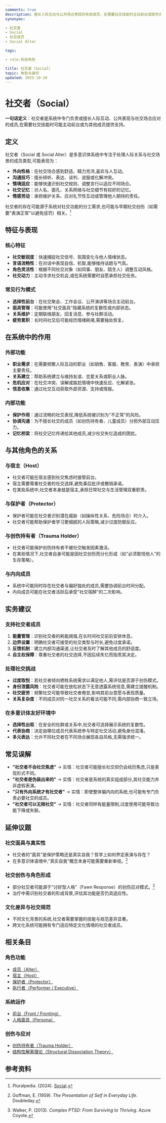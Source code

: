```yaml
---
comments: true
description: 擅长人际互动与公共场合表现的系统成员，在需要社交技能时主动前台或提供支持
synonyms:

- 社交者
- Social
- 社交成员
- Social Alter

tags:

- role:系统角色

title: 社交者（Social）
topic: 角色与身份
updated: 2025-10-20
---
```


# 社交者（Social）

**一句话定义**：社交者是系统中专门负责或擅长人际互动、公共表现与社交场合应对的成员,在需要社交技能时可能主动前台或为其他成员提供支持。

## 定义

社交者（Social 或 Social Alter）是多意识体系统中专注于处理人际关系与社交场景的成员类型,可能表现为：

- **外向性格**：在社交场合感到舒适、精力充沛,喜欢与人互动。
- **沟通技巧**：擅长倾听、表达、谈判、说服或化解冲突。
- **情境适应**：能够快速识别社交规则、调整言行以适应不同场合。
- **社交记忆**：对人名、面孔、关系网络与社交细节有较好的记忆。
- **情感劳动**：承担维护关系、应对礼节性互动或管理他人期待的责任。

社交者的存在可能源于系统对社交功能的分工需求,也可能与早期社交创伤（如需要"表演正常"以避免惩罚）相关。[^pluralpedia-social]

## 特征与表现

### 核心特征

- **社交敏锐度**：快速捕捉社交信号、氛围变化与他人情绪状态。
- **言语流畅性**：在对话中表现自信、机智,能够维持话题与气氛。
- **角色灵活性**：根据不同社交对象（如同事、朋友、陌生人）调整互动风格。
- **社交动力**：主动寻求社交机会,或在系统需要时自愿承担社交任务。

### 常见行为模式

- **选择性前台**：在社交聚会、工作会议、公开演讲等场合主动前台。
- **面具管理**：可能使用"社交面具"隐藏系统的复数性或内部状态。
- **关系维护**：定期联络朋友、回复消息、参与社群活动。
- **疲劳累积**：长时间社交后可能经历情绪耗竭,需要独处恢复。

## 在系统中的作用

### 外部功能

- **职业需求**：在需要频繁人际互动的职业（如销售、客服、教育、表演）中承担主要责任。
- **关系建立**：帮助系统建立与维持友谊、恋爱关系或职业人脉。
- **危机应对**：在社交冲突、误解或尴尬情境中快速反应、化解紧张。
- **信息收集**：通过社交互动获取外部资源、支持或情报。

### 内部功能

- **保护作用**：通过流畅的社交表现,降低系统被识别为"不正常"的风险。
- **协调沟通**：为不擅长社交的成员（如创伤持有者、儿童成员）分担外部互动压力。
- **记忆桥梁**：将社交记忆传递给其他成员,减少社交失忆造成的困扰。

## 与其他角色的关系

### 与宿主（Host）

- 社交者可能在宿主感到社交焦虑时接管前台。
- 宿主需要尊重社交者的社交选择,避免事后批评或撤销承诺。
- 在某些系统中,社交者本身就是宿主,承担日常社交与生活管理双重职责。

### 与保护者（Protector）

- 保护者可能在社交者识别潜在威胁（如操纵性关系、危险场合）时介入。
- 社交者可能帮助保护者学习更细腻的人际策略,减少过度防御反应。

### 与创伤持有者（Trauma Holder）

- 社交者可能保护创伤持有者不被社交触发因素激活。
- 在某些情况下,社交者自身可能是因社交创伤而分化形成（如"必须取悦他人"的生存策略）。

### 与内向成员

- 系统中可能同时存在社交者与偏好独处的成员,需要协调前台时间分配。
- 内向成员可能在社交者活跃后承受"社交宿醉"的二次影响。

## 实务建议

### 支持社交者成员

1. **能量管理**：识别社交者的耗能阈值,在长时间社交前后安排休息。
2. **边界设置**：明确社交者可接受的社交类型与时长,避免过度承诺。
3. **反馈机制**：建立内部沟通渠道,让社交者及时了解其他成员的舒适度。
4. **自主权保障**：尊重社交者的社交选择,不因后续失忆而指责其决定。

### 处理社交挑战

- **过度取悦**：若社交者倾向牺牲系统需求以满足他人,需评估是否源于创伤模式。
- **身份泄露风险**：社交者可能在放松状态下无意透露系统信息,需建立提醒机制。
- **社交疲劳**：频繁社交可能导致社交者倦怠,影响其前台意愿与表现质量。
- **关系复杂度**：不同成员对同一社交关系的看法可能不同,需内部协商一致立场。

### 在多意识体友好环境中

- **选择性出柜**：在安全的社群或关系中,社交者可选择展示系统的复数性。
- **代表协商**：决定由哪位成员代表系统参与特定社交活动,避免身份混淆。
- **多元表达**：允许不同社交者在不同场合展现各自风格,无需强求统一。

## 常见误解

- **"社交者不会社交焦虑"** → 实情：社交者可能擅长社交但仍会经历焦虑,只是表现形式不同。
- **"社交者是伪装出来的"** → 实情：社交者是系统的真实组成部分,其社交能力并非虚假表演。
- **"只有外向系统才有社交者"** → 实情：即使整体偏内向的系统,也可能有专门负责必要社交的成员。
- **"社交者可以无限社交"** → 实情：社交者同样有能量限制,过度使用可能导致功能下降或失联。

## 延伸议题

### 社交面具与真实性

- 社交者的"面具"是保护策略还是真实自我？哲学上如何界定表演与存在？
- 在多意识体语境中,"真实自我"概念本身可能需要重新审视。[^goffman1959]

### 社交创伤与角色形成

- 部分社交者可能源于"讨好型人格"（Fawn Response）的创伤应对模式。[^walker2013]
- 治疗中需识别社交者的形成背景,评估其功能是否仍具适应性。

### 文化差异与社交规范

- 不同文化背景的系统,社交者需要掌握的技能与规范差异显著。
- 跨文化系统可能拥有专门适应特定文化情境的社交者成员。

## 相关条目

### 角色功能

- [成员（Alter）](Alter.md)
- [宿主（Host）](Host.md)
- [保护者（Protector）](Protector.md)
- [执行者（Performer / Executive）](Performer-Executive.md)

### 系统运作

- [前台（Front / Fronting）](Front-Fronting.md)
- [人格面具（Persona）](Persona.md)

### 创伤与应对

- [创伤持有者（Trauma Holder）](Trauma-Holder.md)
- [结构性解离理论（Structural Dissociation Theory）](Structural-Dissociation-Theory.md)

## 参考资料

[^pluralpedia-social]: Pluralpedia. (2024). [Social](https://pluralpedia.org/w/Social).
[^goffman1959]: Goffman, E. (1959). *The Presentation of Self in Everyday Life*. Doubleday.
[^walker2013]: Walker, P. (2013). *Complex PTSD: From Surviving to Thriving*. Azure Coyote.
